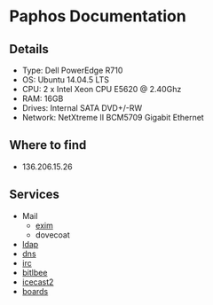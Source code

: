 # Paphos Documentation

## Details

* Type: Dell PowerEdge R710
* OS: Ubuntu 14.04.5 LTS
* CPU: 2 x Intel Xeon CPU E5620 @ 2.40Ghz
* RAM: 16GB
* Drives: Internal SATA DVD+/-RW
* Network: NetXtreme II BCM5709 Gigabit Ethernet

## Where to find

* 136.206.15.26

## Services

* Mail 
    - [exim](/services/exim)
    - dovecoat
* [ldap](/services/ldap)
* [dns](/services/bind9)
* [irc](/services/irc)
* [bitlbee](/services/bitlbee)
* [icecast2](/services/icecast2)
* [boards](/procedures/newboards) 
